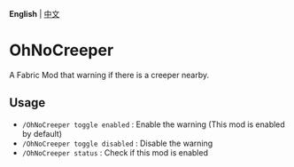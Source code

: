 **English** | [中文](README_CN.md)

# OhNoCreeper
A Fabric Mod that warning if there is a creeper nearby.

## Usage
+ `/OhNoCreeper toggle enabled` : Enable the warning (This mod is enabled by default)
+ `/OhNoCreeper toggle disabled` : Disable the warning
+ `/OhNoCreeper status` : Check if this mod is enabled